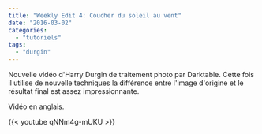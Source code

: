 ```yaml
---
title: "Weekly Edit 4: Coucher du soleil au vent"
date: "2016-03-02"
categories: 
  - "tutoriels"
tags: 
  - "durgin"
---
```


Nouvelle vidéo d'Harry Durgin de traitement photo par Darktable. Cette fois il utilise de nouvelle techniques la différence entre l'image d'origine et le résultat final est assez impressionnante.

Vidéo en anglais.

{{< youtube qNNm4g-mUKU >}}
